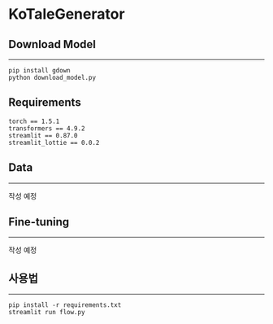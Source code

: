 # KoTaleGenerator

## Download Model
---
```
pip install gdown
python download_model.py
```

## Requirements
```
torch == 1.5.1
transformers == 4.9.2
streamlit == 0.87.0
streamlit_lottie == 0.0.2
```

## Data
---
작성 예정

## Fine-tuning
---
작성 예정

## **사용법**
---
```
pip install -r requirements.txt
streamlit run flow.py
```